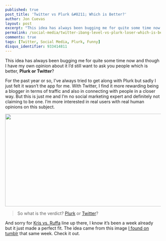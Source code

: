 ```yaml
---
published: true
post_title: 'Twitter vs Plurk &#8211; Which is Better?'
author: Jon Cuevas
layout: post
excerpt: "This idea has always been bugging me for quite some time now and though I have my own opinion about it I&#8217;d still want to ask you people which is better, Plurk or Twitter?"
permalink: /social-media/twitter-ibang-level-vs-plurk-loser-which-is-better-826/
comments: true
tags: [Twitter, Social Media, Plurk, Funny]
disqus_identifier: 933414811
---
```

This idea has always been bugging me for quite some time now and though I have my own opinion about it I&#8217;d still want to ask you people which is better, **Plurk or Twitter**?

<!--more-->For the past year or so, I&#8217;ve always tried to get along with Plurk but sadly I just felt it wasn&#8217;t the app for me. With Twitter, I find it more rewarding being a blogger in terms of traffic and also in connecting with people in a closer way. But this is just me and I&#8217;m no social marketing expert and definitely not claiming to be one. I&#8217;m more interested in real users with real human opinions on this subject.

<p style="text-align: center;">
  <a href="{{ site.baseurl }}/assets/images/legacy/v5/twitter-ibang-level.jpg"><img class="size-medium wp-image-827 aligncenter" title="twitter-ibang-level" src="{{ site.baseurl }}/assets/images/legacy/v5/twitter-ibang-level-579x300.jpg" alt="" width="579" height="300" /></a>
</p>

> So what is the verdict? <a href="http://www.plurk.com/" target="_blank">Plurk</a> or <a href="http://twitter.com" target="_blank">Twitter</a>?

<div class="alignright">
</div>

And sorry for [Kris vs. Ruffa][1] line up there, I know it&#8217;s been a week already but it just made a perfect fit. The idea came from this image [I found on tumblr][2] that same week. Check it out.

 [1]: http://www.pinoysoundingboard.com/2010/03/kris-aquino-issue-with-ruffa-gutierrez-will-hurt-noynoys-campaign/
 [2]: http://archondigital.tumblr.com/post/443194870/hahaha-kulet-shinelopez-pinoytumblr